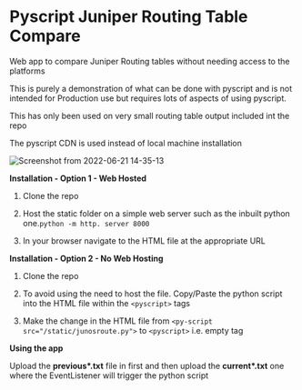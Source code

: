 # Pyscript Juniper Routing Table Compare
Web app to compare Juniper Routing tables without needing access to the platforms

This is purely a demonstration of what can be done with pyscript and is not intended
for Production use but requires lots of aspects of using pyscript.

This has only been used on very small routing table output included int the repo

The pyscript CDN is used instead of local machine installation

![Screenshot from 2022-06-21 14-35-13](https://user-images.githubusercontent.com/63735312/174812550-adaf8805-eb9b-4637-9e06-a79c9cbbf06e.png)

**Installation - Option 1 - Web Hosted**

1) Clone the repo

2) Host the static folder on a simple web server such as the inbuilt python one.`python -m http. server 8000`

3) In your browser navigate to the HTML file at the appropriate URL 

**Installation - Option 2 - No Web Hosting**

1) Clone the repo

2) To avoid using the need to host the file. Copy/Paste the python script into the HTML file within the ```<pyscript>``` tags
  
3) Make the change in the HTML file from ```<py-script src="/static/junosroute.py">``` to ```<pyscript>``` i.e. empty tag

**Using the app**
  
Upload the **previous\*.txt** file in first and then upload the **current\*.txt** one where the EventListener will trigger the python script

